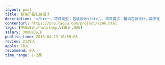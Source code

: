 ```yaml
---                
layout: post       
title: 精油产品包装设计           
description: '</br>一、项目类型：包装设计</br>二、项目需求：精油包装设计，扁平化风格 </br>三、目标人群：中青年</br></br>四、设计需求：</br></br>     数量：1套（如合作愉快，后期还有2-3款同款包装设计需求）</br></br>     1.瓶身瓶贴设计*1  （以国外某地区的“地形图”为基础，艺术化处理，加文字排版工作）</br>     2.包装盒设计*1  （以“地形图”元素为基础做延展）</br>     3.购物纸袋设计*1 （以“地形图”元素为基础做延展）</br>     4.感谢卡设计*1 （以“地形图”元素为基础做延展）</br></br>五、说明：如你对本项目或我司有兴趣更深一层了解，请联系我，我会尽快回复你！谢谢！</br>'     
contenturl: https://pro.lagou.com/project/7246.html      
tags: [平面设计,Photoshop,VI设计,海报]            
salary: 3000元以下          
publish_time: 2018-04-13 10:59:08         
review: 2139人                   
apply: 18人                   
recommend: 0人                   
time_range: 1-2周              
---                 
```

